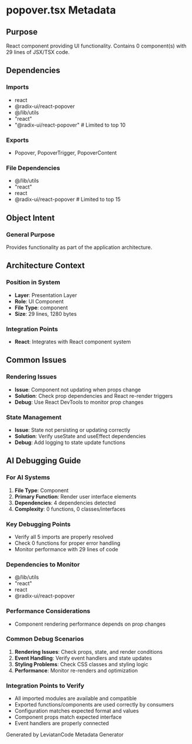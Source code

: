 # popover.tsx Metadata

## Purpose
React component providing UI functionality. Contains 0 component(s) with 29 lines of JSX/TSX code.

## Dependencies

### Imports
- react
- @radix-ui/react-popover
- @/lib/utils
- "react"
- "@radix-ui/react-popover"  # Limited to top 10

### Exports
- Popover, PopoverTrigger, PopoverContent 

### File Dependencies
- @/lib/utils
- "react"
- react
- @radix-ui/react-popover  # Limited to top 15

## Object Intent

### General Purpose
Provides functionality as part of the application architecture.

## Architecture Context

### Position in System
- **Layer**: Presentation Layer
- **Role**: UI Component
- **File Type**: component
- **Size**: 29 lines, 1280 bytes

### Integration Points
- **React**: Integrates with React component system

## Common Issues

### Rendering Issues
- **Issue**: Component not updating when props change
- **Solution**: Check prop dependencies and React re-render triggers
- **Debug**: Use React DevTools to monitor prop changes

### State Management
- **Issue**: State not persisting or updating correctly
- **Solution**: Verify useState and useEffect dependencies
- **Debug**: Add logging to state update functions

## AI Debugging Guide

### For AI Systems
1. **File Type**: Component
2. **Primary Function**: Render user interface elements
3. **Dependencies**: 4 dependencies detected
4. **Complexity**: 0 functions, 0 classes/interfaces

### Key Debugging Points
- Verify all 5 imports are properly resolved
- Check 0 functions for proper error handling
- Monitor performance with 29 lines of code

### Dependencies to Monitor
- @/lib/utils
- "react"
- react
- @radix-ui/react-popover

### Performance Considerations
- Component rendering performance depends on prop changes

### Common Debug Scenarios
1. **Rendering Issues**: Check props, state, and render conditions
2. **Event Handling**: Verify event handlers and state updates
3. **Styling Problems**: Check CSS classes and styling logic
4. **Performance**: Monitor re-renders and optimization

### Integration Points to Verify
- All imported modules are available and compatible
- Exported functions/components are used correctly by consumers
- Configuration matches expected format and values
- Component props match expected interface
- Event handlers are properly connected

Generated by LeviatanCode Metadata Generator
